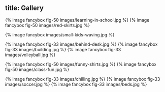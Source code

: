 title: Gallery
---

{% image fancybox fig-50 images/learning-in-school.jpg %}
{% image fancybox fig-50 images/red-skirts.jpg %}

{% image fancybox images/small-kids-waving.jpg %}

{% image fancybox fig-33 images/behind-desk.jpg %}
{% image fancybox fig-33 images/building.jpg %}
{% image fancybox fig-33 images/volleyball.jpg %}

{% image fancybox fig-50 images/funny-shirts.jpg %}
{% image fancybox fig-50 images/class-fun.jpg %}

{% image fancybox fig-33 images/chilling.jpg %}
{% image fancybox fig-33 images/soccer.jpg %}
{% image fancybox fig-33 images/beds.jpg %} 

